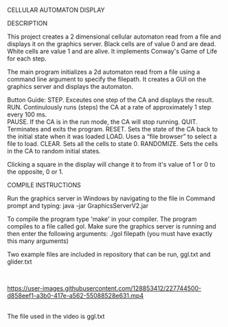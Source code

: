 CELLULAR AUTOMATON DISPLAY

DESCRIPTION

This project creates a 2 dimensional cellular automaton read from a file and displays it on the
graphics server. Black cells are of value 0 and are dead. White cells are value 1 and are alive. It implements Conway's Game of Life for each step.

The main program initializes a 2d automaton read from a file using a command line argument to specify the filepath. It creates a GUI on the graphics server and displays the automaton.

Button Guide:
STEP.  Exceutes one step of the CA and displays the result.
RUN. Continulously runs (steps) the CA at a rate of approximately 1 step every 100 ms.  
PAUSE.  If the CA is in the run mode, the CA will stop running.
QUIT. Terminates and exits the program. 
RESET. Sets the state of the CA back to the initial state when it was loaded
LOAD.  Uses a “file browser” to select a file to load.
CLEAR.  Sets all the cells to state 0.
RANDOMIZE.  Sets the cells in the CA to random initial states.

Clicking a square in the display will change it to from it's value of 1 or 0 to the opposite, 0 or 1.

COMPILE INSTRUCTIONS

Run the graphics server in Windows by navigating to the file in Command prompt and typing: java -jar GraphicsServerV2.jar

To compile the program type 'make' in your compiler. The program compiles to a file called gol. Make sure the graphics server is running and then enter the following arguments: ./gol filepath (you must have exactly this many arguments)

Two example files are included in repository that can be run, ggl.txt and glider.txt

<br>

https://user-images.githubusercontent.com/128853412/227744500-d858eef1-a3b0-417e-a562-55088528e631.mp4

<br>
The file used in the video is ggl.txt
